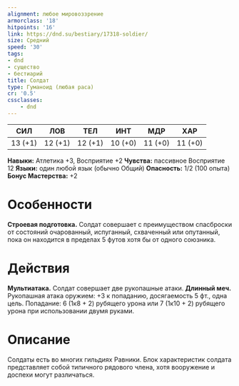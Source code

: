 ```yaml
---
alignment: любое мировоззрение
armorclass: '18'
hitpoints: '16'
link: https://dnd.su/bestiary/17318-soldier/
size: Средний
speed: '30'
tags:
- dnd
- существо
- бестиарий
title: Солдат
type: Гуманоид (любая раса)
cr: '0.5'
cssclasses:
    - dnd
---
```



| СИЛ | ЛОВ | ТЕЛ | ИНТ | МДР | ХАР |
|---|---|---|---|---|---|
| 13 (+1) | 12 (+1) | 12 (+1) | 10 (+0) | 11 (+0) | 11 (+0) |
**Навыки:** Атлетика +3, Восприятие +2
**Чувства:** пассивное Восприятие 12
**Языки:** один любой язык (обычно Общий)
**Опасность:** 1/2 (100 опыта)
**Бонус Мастерства:** +2


# Особенности
**Строевая подготовка.** Солдат совершает с преимуществом спасброски от состояний очарованный, испуганный, схваченный или опутанный, пока он находится в пределах 5 футов хотя бы от одного союзника.


# Действия
**Мультиатака.** Солдат совершает две рукопашные атаки.
**Длинный меч.** Рукопашная атака оружием: +3 к попаданию, досягаемость 5 фт., одна цель. Попадание: 6 (1к8 + 2) рубящего урона или 7 (1к10 + 2) рубящего урона при использовании двумя руками.


# Описание
Солдаты есть во многих гильдиях Равники. Блок характеристик солдата представляет собой типичного рядового члена, хотя вооружение и доспехи могут различаться.